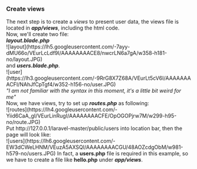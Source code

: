<h3>Create views</h3>
The next step is to create a <i>views</i> to present user data, the views file is located in <b><i>app/views</i></b>, including the html code.<br>
Now, we'll create two file: <br>
<b><i>layout.blade.php</i></b><br>
![layout](https://lh5.googleusercontent.com/-7ayy-dMU66o/VEurLcLdf9I/AAAAAAAACE8/nwcrLN6a7gA/w358-h181-no/layout.JPG)<br>
and <b><i>users.blade.php</i></b>.<br>
![user](https://lh3.googleusercontent.com/-9RrG8X7Z68A/VEurLt5cV6I/AAAAAAAACFI/NAhJfCpTgf4/w352-h156-no/user.JPG)<br>
<i>"I am not familiar with the syntax in this moment, it's a little bit weird for me"</i><br>
Now, we have views, try to set up <b><i>routes.php</i></b> as following:<br>
![routes](https://lh4.googleusercontent.com/-Yiid6CaA_gI/VEurLinRugI/AAAAAAAACFE/OpOGOPjrw7M/w299-h95-no/route.JPG)<br>
Put http://127.0.0.1/laravel-master/public/users into location bar, then the page will look like:<br>
![users](https://lh6.googleusercontent.com/-EW3dCWeLHNM/VEuzA5AXSQI/AAAAAAAACGU/48AOZcdgObM/w981-h579-no/users.JPG)
In fact, a <b>users.php</b> file is required in this example, so we have to create a file like <b>hello.php</b> under <b><i>app/views</i></b>.

